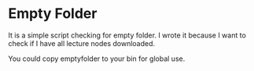 # Empty Folder
It is a simple script checking for empty folder. I wrote it because I want to check if I have all lecture nodes downloaded.

You could copy emptyfolder to your bin for global use.
